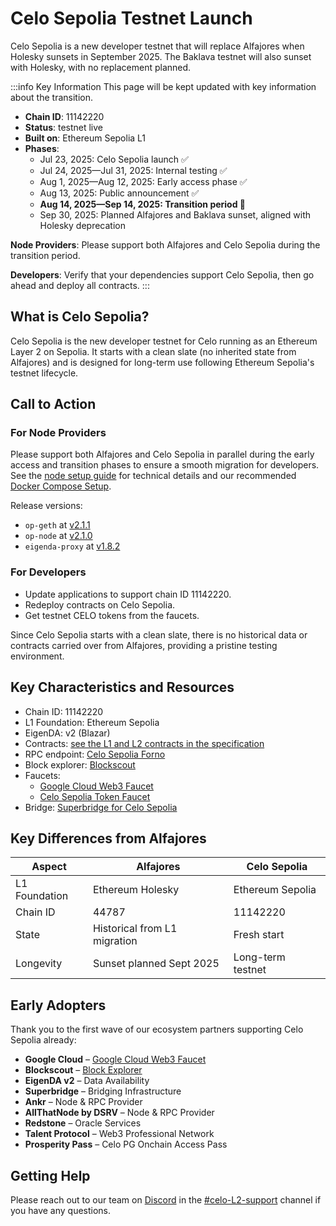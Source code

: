 # Celo Sepolia Testnet Launch

Celo Sepolia is a new developer testnet that will replace Alfajores when Holesky sunsets in September 2025. The Baklava testnet will also sunset with Holesky, with no replacement planned.

:::info Key Information
This page will be kept updated with key information about the transition.

- **Chain ID**: 11142220
- **Status**: testnet live
- **Built on**: Ethereum Sepolia L1
- **Phases**:
  - Jul 23, 2025: Celo Sepolia launch ✅
  - Jul 24, 2025—Jul 31, 2025: Internal testing ✅
  - Aug 1, 2025—Aug 12, 2025: Early access phase ✅
  - Aug 13, 2025: Public announcement ✅
  - **Aug 14, 2025—Sep 14, 2025: Transition period :round_pushpin:**
  - Sep 30, 2025: Planned Alfajores and Baklava sunset, aligned with Holesky deprecation

**Node Providers**: Please support both Alfajores and Celo Sepolia during the transition period.

**Developers**: Verify that your dependencies support Celo Sepolia, then go ahead and deploy all contracts.
:::

## What is Celo Sepolia?

Celo Sepolia is the new developer testnet for Celo running as an Ethereum Layer 2 on Sepolia. It starts with a clean slate (no inherited state from Alfajores) and is designed for long-term use following Ethereum Sepolia's testnet lifecycle.

## Call to Action

### For Node Providers

Please support both Alfajores and Celo Sepolia in parallel during the early access and transition phases to ensure a smooth migration for developers. See the [node setup guide](/cel2/operators/run-node) for technical details and our recommended [Docker Compose Setup](https://github.com/celo-org/celo-l2-node-docker-compose).

Release versions:

- `op-geth` at [v2.1.1](https://github.com/celo-org/op-geth/releases/tag/celo-v2.1.1)
- `op-node` at [v2.1.0](https://github.com/celo-org/optimism/releases/tag/celo-v2.1.0)
- `eigenda-proxy` at [v1.8.2](https://github.com/layr-labs/eigenda/pkgs/container/eigenda-proxy/437919973?tag=v1.8.2)

### For Developers

- Update applications to support chain ID 11142220.
- Redeploy contracts on Celo Sepolia.
- Get testnet CELO tokens from the faucets.

Since Celo Sepolia starts with a clean slate, there is no historical data or contracts carried over from Alfajores, providing a pristine testing environment.

## Key Characteristics and Resources

- Chain ID: 11142220
- L1 Foundation: Ethereum Sepolia
- EigenDA: v2 (Blazar)
- Contracts: [see the L1 and L2 contracts in the specification](https://specs.celo.org/core_contracts.html?#celo-sepolia-testnet)
- RPC endpoint: [Celo Sepolia Forno](https://forno.celo-sepolia.celo-testnet.org)
- Block explorer: [Blockscout](https://celo-sepolia.blockscout.com)
- Faucets:
  - [Google Cloud Web3 Faucet](https://cloud.google.com/application/web3/faucet/celo/sepolia)
  - [Celo Sepolia Token Faucet](https://faucet.celo.org/celo-sepolia)
- Bridge: [Superbridge for Celo Sepolia](https://testnets.superbridge.app/?fromChainId=11155111&toChainId=11142220)

## Key Differences from Alfajores

| Aspect | Alfajores | Celo Sepolia |
|--------|-----------|--------------|
| L1 Foundation | Ethereum Holesky | Ethereum Sepolia |
| Chain ID | 44787 | 11142220 |
| State | Historical from L1 migration | Fresh start |
| Longevity | Sunset planned Sept 2025 | Long-term testnet |

## Early Adopters

Thank you to the first wave of our ecosystem partners supporting Celo Sepolia already:

- **Google Cloud** – [Google Cloud Web3 Faucet](https://cloud.google.com/application/web3/faucet/celo/sepolia)
- **Blockscout** – [Block Explorer](https://celo-sepolia.blockscout.com/)
- **EigenDA v2** – Data Availability
- **Superbridge** – Bridging Infrastructure
- **Ankr** – Node & RPC Provider
- **AllThatNode by DSRV** – Node & RPC Provider
- **Redstone** – Oracle Services
- **Talent Protocol** – Web3 Professional Network
- **Prosperity Pass** – Celo PG Onchain Access Pass

## Getting Help

Please reach out to our team on [Discord](https://chat.celo.org) in the [#celo-L2-support](https://discord.com/channels/600834479145353243/1286649605798367252) channel if you have any questions.
